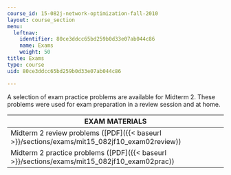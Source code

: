 ```yaml
---
course_id: 15-082j-network-optimization-fall-2010
layout: course_section
menu:
  leftnav:
    identifier: 80ce3ddcc65bd259b0d33e07ab044c86
    name: Exams
    weight: 50
title: Exams
type: course
uid: 80ce3ddcc65bd259b0d33e07ab044c86

---
```


A selection of exam practice problems are available for Midterm 2. These problems were used for exam preparation in a review session and at home.

| EXAM MATERIALS |
| --- |
| Midterm 2 review problems ([PDF]({{< baseurl >}}/sections/exams/mit15_082jf10_exam02review)) |
| Midterm 2 practice problems ([PDF]({{< baseurl >}}/sections/exams/mit15_082jf10_exam02prac))
